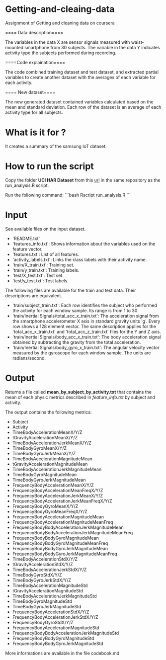 # Getting-and-cleaing-data
Assignment of Getting and cleaning data on coursera

==== Data description====

The variables in the data X are sensor signals measured with waist-mounted smartphone from 30 subjects. The variable in the data Y indicates activity type the subjects performed during recording.

====Code explaination====

The code combined training dataset and test dataset,  and extracted partial variables to create another dataset with the averages of each variable for each activity.

==== New dataset====

The new generated dataset contained variables calculated based on the mean and standard deviation. Each row of the dataset is an average of each activity type for all subjects.

# What is it for ?

It creates a summary of the samsung IoT dataset.

# How to run the script

Copy the folder **UCI HAR Dataset** from this [url](https://d396qusza40orc.cloudfront.net/getdata%2Fprojectfiles%2FUCI%20HAR%20Dataset.zip) in the same repository as the run_analysis.R script.

Run the following command:
´´´bash
Rscript run_analysis.R
´´´
# Input

See available files on the input dataset.
* 'README.txt'
* 'features_info.txt': Shows information about the variables used on the feature vector.
* 'features.txt': List of all features.
* 'activity_labels.txt': Links the class labels with their activity name.
* 'train/X_train.txt': Training set.
* 'train/y_train.txt': Training labels.
* 'test/X_test.txt': Test set.
* 'test/y_test.txt': Test labels.

The following files are available for the train and test data. Their descriptions are equivalent. 

* 'train/subject_train.txt': Each row identifies the subject who performed the activity for each window sample. Its range is from 1 to 30. 
* 'train/Inertial Signals/total_acc_x_train.txt': The acceleration signal from the smartphone accelerometer X axis in standard gravity units 'g'. Every row shows a 128 element vector. The same description applies for the 'total_acc_x_train.txt' and 'total_acc_z_train.txt' files for the Y and Z axis. 
* 'train/Inertial Signals/body_acc_x_train.txt': The body acceleration signal obtained by subtracting the gravity from the total acceleration. 
* 'train/Inertial Signals/body_gyro_x_train.txt': The angular velocity vector measured by the gyroscope for each window sample. The units are radians/second. 

# Output

Returns a file called **mean\_by_subject\_by_activity.txt** that contains the mean of each physic metrics described in _feature\_info.txt_ by subject and activity.

The output contains the following metrics:

* Subject
* Activity
* TimeBodyAccelerationMeanX/Y/Z
* tGravityAccelerationMeanX/Y/Z
* TimeBodyAccelerationJerkMeanX/Y/Z 
* TimeBodyGyroMeanX/Y/Z
* TimeBodyGyroJerkMeanX/Y/Z
* TimeBodyAccelerationMagnitudeMean
* tGravityAccelerationMagnitudeMean
* TimeBodyAccelerationJerkMagnitudeMean
* TimeBodyGyroMagnitudeMean
* TimeBodyGyroJerkMagnitudeMean
* FrequencyBodyAccelerationMeanX/Y/Z
* FrequencyBodyAccelerationMeanFreqX/Y/Z
* FrequencyBodyAccelerationJerkMeanX/Y/Z
* FrequencyBodyAccelerationJerkMeanFreqX/Y/Z
* FrequencyBodyGyroMeanX/Y/Z
* FrequencyBodyGyroMeanFreqX/Y/Z
* FrequencyBodyAccelerationMagnitudeMean
* FrequencyBodyAccelerationMagnitudeMeanFreq
* FrequencyBodyBodyAccelerationJerkMagnitudeMean
* FrequencyBodyBodyAccelerationJerkMagnitudeMeanFreq
* FrequencyBodyBodyGyroMagnitudeMean
* FrequencyBodyBodyGyroMagnitudeMeanFreq
* FrequencyBodyBodyGyroJerkMagnitudeMean
* FrequencyBodyBodyGyroJerkMagnitudeMeanFreq
* TimeBodyAccelerationStdX/Y/Z
* tGravityAccelerationStdX/Y/Z
* TimeBodyAccelerationJerkStdX/Y/Z
* TimeBodyGyroStdX/Y/Z
* TimeBodyGyroJerkStdX/Y/Z
* TimeBodyAccelerationMagnitudeStd
* tGravityAccelerationMagnitudeStd
* TimeBodyAccelerationJerkMagnitudeStd
* TimeBodyGyroMagnitudeStd
* TimeBodyGyroJerkMagnitudeStd
* FrequencyBodyAccelerationStdX/Y/Z
* FrequencyBodyAccelerationJerkStdX/Y/Z
* FrequencyBodyGyroStdX/Y/Z
* FrequencyBodyAccelerationMagnitudeStd
* FrequencyBodyBodyAccelerationJerkMagnitudeStd
* FrequencyBodyBodyGyroMagnitudeStd 
* FrequencyBodyBodyGyroJerkMagnitudeStd

More informations are available in the file codebook.md
